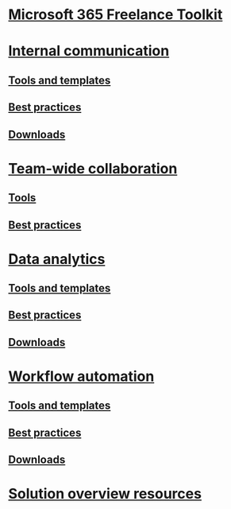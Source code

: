 # [Microsoft 365 Freelance Toolkit](index.md)

# [Internal communication](internalcommunicationsection.md)
## [Tools and templates](internalcommunicationtools.md)
## [Best practices](internalcommunicationbestpractices.md)
## [Downloads](internalcommunicationdownload.md)

# [Team-wide collaboration](teamwidecollaborationsection.md)
## [Tools](teamwidecollaborationtools.md)
## [Best practices](teamwidecollaborationbestpractices.md)

# [Data analytics](dataanalyticssection.md)
## [Tools and templates](dataanalyticstools.md)
## [Best practices](dataanalyticsbestpractices.md)
## [Downloads](datanalyticsdownloads.md)

# [Workflow automation](workflowautomationsection.md)
## [Tools and templates](workflowautomationtools.md)
## [Best practices](workflowautomationbestpractices.md)
## [Downloads](workflowautomationdownloads.md)

# [Solution overview resources](solutionresources.md)